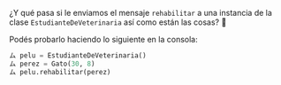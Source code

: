 ¿Y qué pasa si le enviamos el mensaje `rehabilitar` a una instancia de la clase `EstudianteDeVeterinaria` así como están las cosas? :thinking:

Podés probarlo haciendo lo siguiente en la consola:

```python
ム pelu = EstudianteDeVeterinaria()
ム perez = Gato(30, 8)
ム pelu.rehabilitar(perez)
```